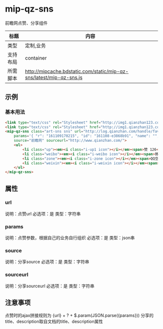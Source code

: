 # mip-qz-sns

前瞻网点赞、分享组件

标题|内容
----|----
类型|定制,业务
支持布局|container
所需脚本|http://mipcache.bdstatic.com/static/mip-qz-sns/latest/mip-qz-sns.js

## 示例

### 基本用法
```html
<link type="text/css" rel="Stylesheet" href="http://img1.qianzhan123.com/2016/css/xw_common.css?v=20160101"> <!--测试用-->
<link type="text/css" rel="Stylesheet" href="http://img1.qianzhan123.com/2016/css/xw_art.css?v=20160101"> <!--测试用-->
<mip-qz-sns class="art-sns sns" url="http://log.qianzhan.com/handle/favorAdd" 
	params='{ "r": "161109170215", "id": "161108-e3868b91", "name": "", "cate": "150", "type": "news", "url": "" }'
	source="前瞻网" sourceurl="http://www.qianzhan.com/">
    <ul>
        <li class="up"><em><i class="i-up1 icon"></i></em><span>赞 126</span></li>
        <li class="weibo"><em><i class="i-weibo icon"></i></em><span>微博</span></li>
        <li class="zone"><em><i class="i-zone icon"></i></em><span>QQ空间</span></li>
        <li class="weixin"><em><i class="i-weixin icon"></i></em><span>微信</span></li>
    </ul>
</mip-qz-sns>
```

## 属性

### url

说明：点赞url
必选项：是
类型：字符串

### params

说明：点赞参数，根据自己的业务自行组织
必选项：是
类型：json串

### source

说明：分享source
必选项：是
类型：字符串

### sourceurl

说明：分享sourceurl
必选项：是
类型：字符串

## 注意事项
点赞时的ajax拼接规则为 {url} + ? + $.param(JSON.parse({params}))
分享的title、description取自文档的title、description属性

